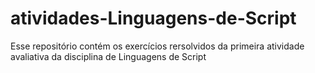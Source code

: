 # atividades-Linguagens-de-Script
Esse repositório contém os exercícios rersolvidos da primeira atividade avaliativa da disciplina de Linguagens de Script
